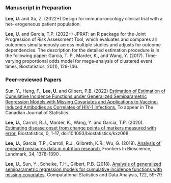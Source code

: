 
### Manuscript in Preparation
**Lee, U.** and Xu, Z. (2022+) Design for immuno-oncology clinical trial with a het-
erogeneous patient population.

**Lee, U.** and Garcia, T.P. (2022+) JPRAT: an R package for the Joint Progression of
Risk Assessment Tool, which evaluates and compares all outcomes simultaneously
across multiple studies and adjusts for outcome dependencies. The description
for the detailed estimation procedure is in the following paper: Garcia, T. P.,
Marder, K., and Wang, Y. (2017). Time-varying proportional odds model for
mega-analysis of clustered event times, Biostatistics, 20(1), 129-146.

### Peer-reviewed Papers
Sun, Y., Heng, F., **Lee, U.** and Gilbert, P.B. (2022) [Estimation of
Estimation of Cumulative Incidence Functions under Generalized Semiparametric Regression Models with Missing Covariates and Applications to Vaccine-Induced Antibodies as Correlates of HIV-1 infections.](https://onlinelibrary.wiley.com/doi/abs/10.1002/cjs.11693) To appear in The Canadian Journal of Statistics.


**Lee, U.**, Carroll, R.J., Marder, K., Wang, Y. and Garcia, T.P. (2020). [Estimating
disease onset from change points of markers measured with error.](https://pubmed.ncbi.nlm.nih.gov/31999331/) Biostatistics,
0, 1-17, doi:10.1093/biostatistics/kxz068.

**Lee, U.**, Garcia, T.P., Carroll, R.J., Gilbreth, K.R., Wu, G. (2019). [Analysis of
repeated measures data in nutrition research](https://www.ncbi.nlm.nih.gov/pmc/articles/PMC6556387/), Frontiers In Bioscience, Landmark,
24, 1378-1390 .

**Lee, U.**, Sun, Y., Scheike, T.H., Gilbert, P.B. (2018). [Analysis of generalized
semiparametric regression models for cumulative incidence functions with missing
covariates](https://pubmed.ncbi.nlm.nih.gov/29892140/), Computational Statistics and Data Analysis, 122, 59-79.


